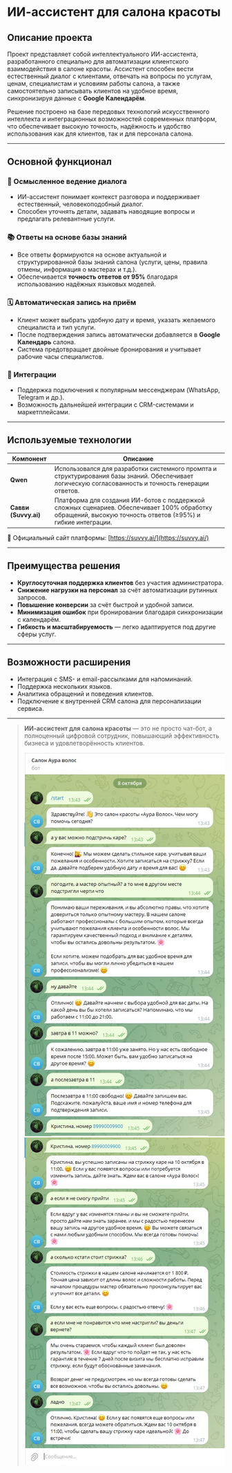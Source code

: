 # ИИ-ассистент для салона красоты

## Описание проекта

Проект представляет собой интеллектуального ИИ-ассистента, разработанного специально для автоматизации клиентского взаимодействия в салоне красоты. Ассистент способен вести естественный диалог с клиентами, отвечать на вопросы по услугам, ценам, специалистам и условиям работы салона, а также самостоятельно записывать клиентов на удобное время, синхронизируя данные с **Google Календарём**.

Решение построено на базе передовых технологий искусственного интеллекта и интеграционных возможностей современных платформ, что обеспечивает высокую точность, надёжность и удобство использования как для клиентов, так и для персонала салона.

---

## Основной функционал

### 🧠 Осмысленное ведение диалога
- ИИ-ассистент понимает контекст разговора и поддерживает естественный, человекоподобный диалог.
- Способен уточнять детали, задавать наводящие вопросы и предлагать релевантные услуги.

### 📚 Ответы на основе базы знаний
- Все ответы формируются на основе актуальной и структурированной базы знаний салона (услуги, цены, правила отмены, информация о мастерах и т.д.).
- Обеспечивается **точность ответов от 95%** благодаря использованию надёжных языковых моделей.

### 🗓️ Автоматическая запись на приём
- Клиент может выбрать удобную дату и время, указать желаемого специалиста и тип услуги.
- После подтверждения запись автоматически добавляется в **Google Календарь** салона.
- Система предотвращает двойные бронирования и учитывает рабочие часы специалистов.

### 🔌 Интеграции
- Поддержка подключения к популярным мессенджерам (WhatsApp, Telegram и др.).
- Возможность дальнейшей интеграции с CRM-системами и маркетплейсами.

---

## Используемые технологии

| Компонент | Описание |
|----------|----------|
| **Qwen** | Использовался для разработки системного промпта и структурирования базы знаний. Обеспечивает логическую согласованность и точность генерации ответов. |
| **Савви (Suvvy.ai)** | Платформа для создания ИИ-ботов с поддержкой сложных сценариев. Обеспечивает 100% обработку обращений, высокую точность ответов (≥95%) и гибкие интеграции. |

🔗 Официальный сайт платформы: [https://suvvy.ai/](https://suvvy.ai/)

---

## Преимущества решения

- **Круглосуточная поддержка клиентов** без участия администратора.
- **Снижение нагрузки на персонал** за счёт автоматизации рутинных запросов.
- **Повышение конверсии** за счёт быстрой и удобной записи.
- **Минимизация ошибок** при бронировании благодаря синхронизации с календарём.
- **Гибкость и масштабируемость** — легко адаптируется под другие сферы услуг.

---

## Возможности расширения

- Интеграция с SMS- и email-рассылками для напоминаний.
- Поддержка нескольких языков.
- Аналитика обращений и поведения клиентов.
- Подключение к внутренней CRM салона для персонализации сервиса.

---

> **ИИ-ассистент для салона красоты** — это не просто чат-бот, а полноценный цифровой сотрудник, повышающий эффективность бизнеса и удовлетворённость клиентов.
>
> ![Иллюстрация к проекту](https://github.com/OlgaTs-25/AI-bot_hairsalon/blob/main/tg1.jpg?raw=true)
> ![Иллюстрация к проекту](https://github.com/OlgaTs-25/AI-bot_hairsalon/blob/main/tg2.jpg?raw=true)
